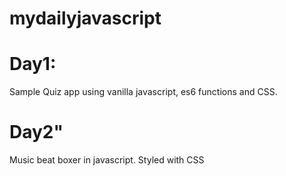 # mydailyjavascript

# Day1:
Sample Quiz app using vanilla javascript, es6 functions and CSS.

# Day2"
Music beat boxer in javascript. Styled with CSS
